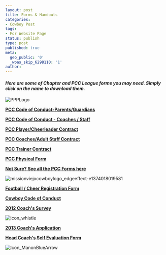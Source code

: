 ```yaml
---
layout: post
title: Forms & Handouts
categories:
- Cowboy Post
tags:
- For Website Page
status: publish
type: post
published: true
meta:
  geo_public: '0'
  _wpas_skip_6298110: '1'
author: 
---
```

#### _Here are some of Chapter and PCC League forms you may need. Simply click on the name to download them._

![PPPLogo](http://mvcowboysfootball.files.wordpress.com/2012/09/ppplogo-e1374017865430.jpg)

**[PCC Code of Conduct-Parents/Guardians](http://pccfootballcheer.com/miscellaneous/doc_viewer.cfm?fileId=543D877D-163E-DB5D-BEB109637ECE2D6F)**

**[PCC Code of Conduct - Coaches / Staff](http://pccfootballcheer.com/miscellaneous/doc_viewer.cfm?fileId=548C1048-163E-DB5D-BE3A2D2FC15B82D1)**

**[PCC Player/Cheerleader Contract](http://pccfootballcheer.com/miscellaneous/doc_viewer.cfm?fileId=542A8E8D-163E-DB5D-BEB009868B477B8E)**

**[PCC Coaches/Adult Staff Contract](http://pccfootballcheer.com/miscellaneous/doc_viewer.cfm?fileId=5439E665-163E-DB5D-BE71FCD5FF04A5B0)**

**[PCC Trainer Contract](http://pccfootballcheer.com/miscellaneous/doc_viewer.cfm?fileId=54405552-163E-DB5D-BEA3986F85654815)**

**[PCC Physical Form](http://pccfootballcheer.com/miscellaneous/doc_viewer.cfm?fileId=3AD1BC07-EB52-D2BF-7C347FCB09B1534A)**

**[Not Sure? See all the PCC Forms here](http://www.pccfootballcheer.com/documents)**

![missionviejocowboylogo_edgeeffect-e1374018019581](http://mvcowboysfootball.files.wordpress.com/2000/07/missionviejocowboylogo_edgeeffect-e1374018019581.jpg)

**[Football / Cheer Registration Form](http://mvcowboysfootball.files.wordpress.com/2000/07/reg-form.pdf)**

**[Cowboy Code of Conduct](http://mvcowboysfootball.files.wordpress.com/2013/07/mvc-adultcodeofconduct.docx "Cowboy code of Conduct")**

**[2012 Coach's Survey](http://mvcowboysfootball.com/documents/MVC_Coach_Survey_002.doc)**

![icon_whistle](http://mvcowboysfootball.files.wordpress.com/2000/07/icon_whistle.png)

**[2013 Coach's Application](http://mvcowboysfootball.com/documents/MVHead_Coach_Application.docx)**

[**Head Coach's Self Evaluation Form**](http://mvcowboysfootball.com/documents/HEADCOACHSELF.docx)

![Icon_ManonBlueArrow](http://mvcowboysfootball.files.wordpress.com/2000/07/icon_manonbluearrow.jpg)

